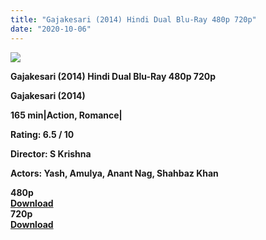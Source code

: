 ```yaml
---
title: "Gajakesari (2014) Hindi Dual Blu-Ray 480p 720p"
date: "2020-10-06"
---
```


[**![](https://1.bp.blogspot.com/-WGWPRtSlT2U/Xtx8tN8vavI/AAAAAAAACqg/LK-ypP0SPPY27Mo-1Ti4LZ3QOObx-H4MQCLcBGAsYHQ/s1600/gajkesri.jpg)**](https://1.bp.blogspot.com/-WGWPRtSlT2U/Xtx8tN8vavI/AAAAAAAACqg/LK-ypP0SPPY27Mo-1Ti4LZ3QOObx-H4MQCLcBGAsYHQ/s1600/gajkesri.jpg)

**Gajakesari (2014) Hindi Dual Blu-Ray 480p 720p**

**Gajakesari (2014)**

**165 min|Action, Romance|**

**Rating: 6.5 / 10** 

**Director: S Krishna**

**Actors: Yash, Amulya, Anant Nag, Shahbaz Khan**

**480p**  
**[Download](https://drive.google.com/uc?id=1UNXOgmEO-tRrCR2eHlVerW5yS_yq1GPA)**  
**720p**  
**[Download](https://drive.google.com/uc?id=1BHn-2EmT17XdSLYbQDmUIxLaKHKqXpeZ)**
